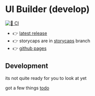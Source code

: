 # UI Builder (develop)

[![🦾 CI](https://github.com/norgeous/ComfyUI-UI-Builder/actions/workflows/ci.yml/badge.svg)](https://github.com/norgeous/ComfyUI-UI-Builder/actions/workflows/ci.yml)

- 👉 [latest release](https://github.com/norgeous/ComfyUI-UI-Builder/)
- 👉 storycaps are in [storycaps](https://github.com/norgeous/ComfyUI-UI-Builder/tree/storycaps) branch
- 👉 [github pages](https://norgeous.github.io/ComfyUI-UI-Builder/)

## Development

its not quite ready for you to look at yet

got a few things [todo](./TODO.md)
